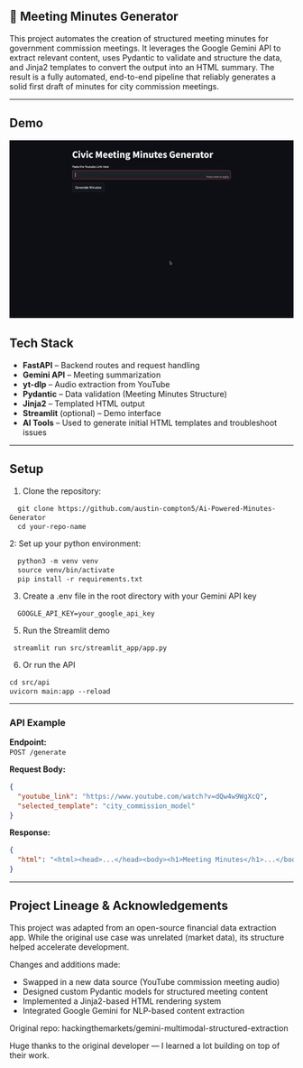 
## 📝 Meeting Minutes Generator

This project automates the creation of structured meeting minutes for government commission meetings. It leverages the Google Gemini API to extract relevant content, uses Pydantic to validate and structure the data, and Jinja2 templates to convert the output into an HTML summary. The result is a fully automated, end-to-end pipeline that reliably generates a solid first draft of minutes for city commission meetings.  

---

## Demo

![Demo](media/github_demo.gif)

## Tech Stack

- **FastAPI** – Backend routes and request handling  
- **Gemini API** – Meeting summarization  
- **yt-dlp** – Audio extraction from YouTube  
- **Pydantic** – Data validation (Meeting Minutes Structure)
- **Jinja2** – Templated HTML output  
- **Streamlit** (optional) – Demo interface  
- **AI Tools** – Used to generate initial HTML templates and troubleshoot issues

---

## Setup 

1. Clone the repository:
```
  git clone https://github.com/austin-compton5/Ai-Powered-Minutes-Generator
  cd your-repo-name
```
2: Set up your python environment:
```
  python3 -m venv venv
  source venv/bin/activate
  pip install -r requirements.txt
```
3. Create a .env file in the root directory with your Gemini API key
```
  GOOGLE_API_KEY=your_google_api_key
```

5. Run the Streamlit demo
```
 streamlit run src/streamlit_app/app.py 
```

6. Or run the API
```
cd src/api
uvicorn main:app --reload 
```
---
### API Example

**Endpoint:**  
`POST /generate`

**Request Body:**
```json
{
  "youtube_link": "https://www.youtube.com/watch?v=dQw4w9WgXcQ",
  "selected_template": "city_commission_model"
}
```
**Response:**
```json
{
  "html": "<html><head>...</head><body><h1>Meeting Minutes</h1>...</body></html>"
}
```
--- 
## Project Lineage & Acknowledgements

This project was adapted from an open-source financial data extraction app. While the original use case was unrelated (market data), its structure helped accelerate development.

Changes and additions made:

* Swapped in a new data source (YouTube commission meeting audio)
* Designed custom Pydantic models for structured meeting content
* Implemented a Jinja2-based HTML rendering system
* Integrated Google Gemini for NLP-based content extraction

Original repo: hackingthemarkets/gemini-multimodal-structured-extraction

Huge thanks to the original developer — I learned a lot building on top of their work.

